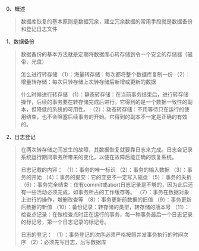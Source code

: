 0、概述

> 数据库恢复的基本原则是数据冗余，建立冗余数据的常用手段就是数据备份和登记日志文件

1、数据备份

> 数据备份的基本方法就是定期将数据库心转存储到令一个安全的存储器（磁带，光盘）
>
> 怎么进行转存储
> （1）：海量转存储：每次都将整个数据库复制一份
> （2）：增量转存储：每次只转存储上次转存储后新增或更新的数据
>
> 什么时候进行转存储
> （1）：静态转存储：在当前事务结束后，进行转存储操作，后续的事务要在转存储完成后进行。它得到的是一个数据一致性的副本，但降低的系统的可用性。
> （2）：动态转存储：不用等待只在运行的使用结束，也不会阻塞后续事务的开始。它得到的副本不一定是正确的有效的。

2、日志登记

> 在两次转存储之间发生的故障，其数据恢复就要靠日志来完成。日志会记录系统运行期间事务所带来的变化，以便在故障后能正确的恢复系统。
>
> 日志记载的内容：
> （1）：事务的唯一标识
> （2）：事务的输入数据
> （3）：事务的开始
> （4）：事务的提交：它的变更不一定写入磁盘
> （5）：事务的夭折
> （6）：事务完全结束：仅有commit或abort日志记录是不够的，因为此后还有一些活动必须完成，如事务所占的工作缓存等。
> （7）：事务在数据对象上进行的操作，增删改查等
> （8）：事务更新前数据的旧值
> （9）：事务更新后数据的新值
> （10）：备份记录：转存储的类型，转存储的版本号
> （11）：检查点记录：在做检查点时正在运行的事务，每一种事务最后一个日志记录的标记号，第一个日志记录的标记号。
>
> 日志的登记：
> （1）：事务登记的次序必须严格按照并发事务执行的时间次序
> （2）：必须先写日志，后写数据库